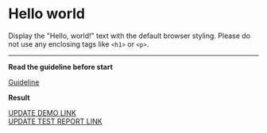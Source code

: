 # Hello world

Display the "Hello, world!" text with the default browser styling. Please do not 
use any enclosing tags like `<h1>` or `<p>`.
___

**Read the guideline before start**

[Guideline](https://mate-academy.github.io/layout_task-guideline/)

**Result**

[UPDATE DEMO LINK](https://tamango92.github.io/layout_hello-world/) <br>
[UPDATE TEST REPORT LINK](https://tamango92.github.io/<repo_name>/report/layout_hello-world/)

